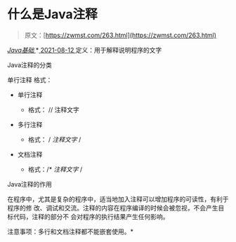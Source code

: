 <!--yml
category: 未分类
date: 0001-01-01 00:00:00
--->

# 什么是Java注释

> 原文：[https://zwmst.com/263.html](https://zwmst.com/263.html)

   [ *Java基础* ](https://zwmst.com/java%e5%9f%ba%e7%a1%80)*[ <time datetime="2021-08-12T17:07:29+08:00"> 2021-08-12 </time> ](https://zwmst.com/263.html)  定义：用于解释说明程序的文字

Java注释的分类

单行注释 格式：

*   单行注释

    *   格式： // 注释文字
*   多行注释

    *   格式： / *注释文字* /
*   文档注释

    *   格式：/* *注释文字* /

Java注释的作用

在程序中，尤其是复杂的程序中，适当地加入注释可以增加程序的可读性，有利于程序的修 改、调试和交流。注释的内容在程序编译的时候会被忽视，不会产生目标代码，注释的部分不 会对程序的执行结果产生任何影响。

注意事项：多行和文档注释都不能嵌套使用。*